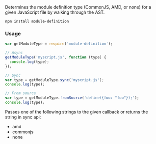 Determines the module definition type (CommonJS, AMD, or none) for a given JavaScript file
by walking through the AST.

`npm install module-definition`

### Usage

```javascript
var getModuleType = require('module-definition');

// Async
getModuleType('myscript.js', function (type) {
  console.log(type);
});

// Sync
var type = getModuleType.sync('myscript.js');
console.log(type);

// From source
var type = getModuleType.fromSource('define({foo: "foo"});');
console.log(type);
```

Passes one of the following strings to the given callback or returns the string in sync api:

* amd
* commonjs
* none
